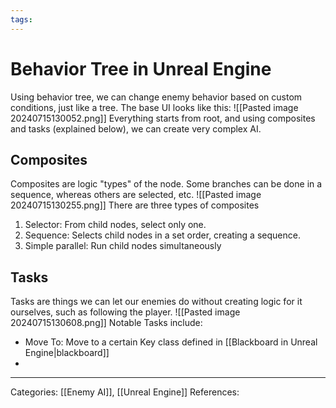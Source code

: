 ```yaml
---
tags:
---
```

# Behavior Tree in Unreal Engine
Using behavior tree, we can change enemy behavior based on custom conditions, just like a tree. The base UI looks like this:
![[Pasted image 20240715130052.png]]
Everything starts from root, and using composites and tasks (explained below), we can create very complex AI.
## Composites
Composites are logic "types" of the node. Some branches can be done in a sequence, whereas others are selected, etc.
![[Pasted image 20240715130255.png]]
There are three types of composites
1) Selector: From child nodes, select only one.
2) Sequence: Selects child nodes in a set order, creating a sequence.
3) Simple parallel: Run child nodes simultaneously
## Tasks
Tasks are things we can let our enemies do without creating logic for it ourselves, such as following the player. 
![[Pasted image 20240715130608.png]]
Notable Tasks include:
- Move To: Move to a certain Key class defined in [[Blackboard in Unreal Engine|blackboard]] 
- 

---
Categories: [[Enemy AI]], [[Unreal Engine]]
References:
